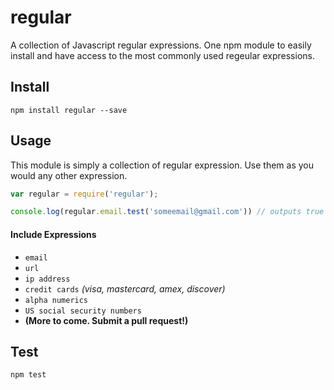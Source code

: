# regular

A collection of Javascript regular expressions. One npm module to easily install and have access to the most commonly used regeular expressions.

## Install

```
npm install regular --save
```

## Usage

This module is simply a collection of regular expression. Use them as you would any other expression.

```javascript
var regular = require('regular');

console.log(regular.email.test('someemail@gmail.com')) // outputs true
```

#### Include Expressions

* ` email `
* ` url `
* ` ip address `
* ` credit cards ` *(visa, mastercard, amex, discover)*
* ` alpha numerics `
* ` US social security numbers `
* **(More to come. Submit a pull request!)**


## Test

```
npm test
```
